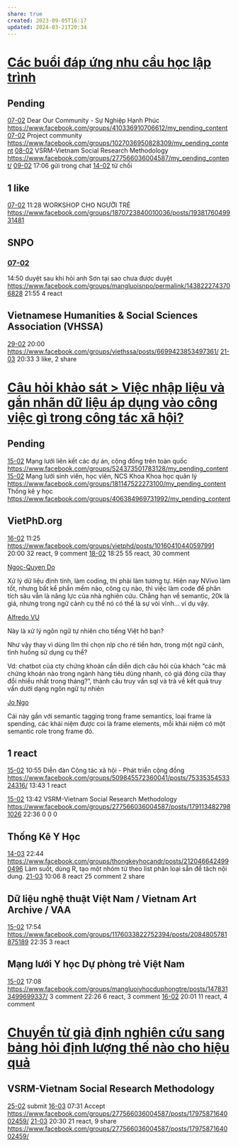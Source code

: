 ```yaml
---
share: true
created: 2023-09-05T16:17
updated: 2024-03-21T20:34
---
```

# [Các buổi đáp ứng nhu cầu học lập trình](../../../../C%C3%A1c%20bu%E1%BB%95i%20%C4%91%C3%A1p%20%E1%BB%A9ng%20nhu%20c%E1%BA%A7u%20h%E1%BB%8Dc%20c%C3%A1ch%20s%E1%BB%AD%20d%E1%BB%A5ng%20c%C3%B4ng%20c%E1%BB%A5%20v%C3%A0%20t%C6%B0%20duy%20l%E1%BA%ADp%20tr%C3%ACnh%20cho%20nhu%20c%E1%BA%A7u%20c%C3%B4ng%20vi%E1%BB%87c/4%20Th%C3%A0nh%20ph%E1%BA%A9m/Truy%E1%BB%81n%20th%C3%B4ng/C%C3%A1c%20bu%E1%BB%95i%20%C4%91%C3%A1p%20%E1%BB%A9ng%20nhu%20c%E1%BA%A7u%20h%E1%BB%8Dc%20l%E1%BA%ADp%20tr%C3%ACnh.md)
## Pending
[07-02](07-02.md) Dear Our Community - Sự Nghiệp Hạnh Phúc https://www.facebook.com/groups/410336910706612/my_pending_content
[07-02](07-02.md) Project community https://www.facebook.com/groups/1027036950828309/my_pending_content
[08-02](08-02.md) VSRM-Vietnam Social Research Methodology https://www.facebook.com/groups/277566036004587/my_pending_content/
    [09-02](09-02.md) 17:06 gửi trong chat
    [14-02](14-02.md) từ chối

## 1 like
[07-02](07-02.md) 11:28 WORKSHOP CHO NGƯỜI TRẺ https://www.facebook.com/groups/1870723840010036/posts/1938176049931481

## SNPO
### [07-02](07-02.md)
14:50 duyệt sau khi hỏi anh Sơn tại sao chưa được duyệt https://www.facebook.com/groups/mangluoisnpo/permalink/1438222743706828
21:55 4 react

## Vietnamese Humanities & Social Sciences Association (VHSSA) 
[29-02](29-02.md) 20:00 https://www.facebook.com/groups/viethssa/posts/6699423853497361/
[21-03](21-03.md) 20:33 3 like, 2 share

# [Câu hỏi khảo sát > Việc nhập liệu và gắn nhãn dữ liệu áp dụng vào công việc gì trong công tác xã hội?](../../../../Tr%E1%BA%A5n%20K%E1%BB%B3/4%20Th%C3%A0nh%20ph%E1%BA%A9m/Ng%C6%B0%E1%BB%9Di%20d%C3%B9ng/Ng%C6%B0%E1%BB%9Di%20d%C3%B9ng%20c%C3%A1%20nh%C3%A2n/Nhu%20c%E1%BA%A7u%20ph%C3%A2n%20lo%E1%BA%A1i%20t%E1%BB%B1%20%C4%91%E1%BB%99ng/C%C3%A2u%20h%E1%BB%8Fi%20kh%E1%BA%A3o%20s%C3%A1t.md#Việc%20nhập%20liệu%20và%20gắn%20nhãn%20dữ%20liệu%20áp%20dụng%20vào%20công%20việc%20gì%20trong%20công%20tác%20xã%20hội?)
## Pending
[15-02](15-02.md) Mạng lưới liên kết các dự án, cộng đồng trên toàn quốc https://www.facebook.com/groups/524373501783128/my_pending_content
[15-02](15-02.md) Mạng lưới sinh viên, học viên, NCS Khoa Khoa học quản lý https://www.facebook.com/groups/181147522273100/my_pending_content
Thống kê y học https://www.facebook.com/groups/406384969731992/my_pending_content

## VietPhD.org
[16-02](16-02.md) 11:25 https://www.facebook.com/groups/vietphd/posts/10160410440597991
20:00 32 react, 9 comment
[18-02](18-02.md) 18:25 55 react, 30 comment

[Ngoc-Quyen Do](https://www.facebook.com/groups/14115377990/user/100003619180169/?__cft__[0]=AZV23E1fCiHb9vN_t-H-tuaLlu5kqneEFE1gpOLY0u8ufCVrdA0GG2c8Vx_0el3cOwNJkUJCaIa6CF0lVH42Ob3RgIoaoT3y59E3i5Ccppe7iOF4Alc8K4rht6k4bwppXEZSav79I4Aoh6OhxDJz4fGv&__tn__=R]-R)

Xử lý dữ liệu định tính, làm coding, thì phải làm tương tự. Hiện nay NVivo làm tốt, nhưng bất kể phần mềm nào, công cụ nào, thì việc làm code để phân tích sâu vẫn là năng lực của nhà nghiên cứu. Chẳng hạn về semantic, 20k là giá, nhưng trong ngữ cảnh cụ thể nó có thể là sự vòi vĩnh… ví dụ vậy.

[Alfredo VU](https://www.facebook.com/groups/14115377990/user/100001734587643/?__cft__[0]=AZV23E1fCiHb9vN_t-H-tuaLlu5kqneEFE1gpOLY0u8ufCVrdA0GG2c8Vx_0el3cOwNJkUJCaIa6CF0lVH42Ob3RgIoaoT3y59E3i5Ccppe7iOF4Alc8K4rht6k4bwppXEZSav79I4Aoh6OhxDJz4fGv&__tn__=R]-R)

Này là xử lý ngôn ngữ tự nhiên cho tiếng Việt hở bạn?

Như vậy thay vì dùng llm thì chọn nlp cho rẻ tiền hơn, trong một ngữ cảnh, tình huống sử dụng cụ thể?

Vd: chatbot của cty chứng khoán cần diễn dịch câu hỏi của khách “các mã chứng khoán nào trong ngành hàng tiêu dùng nhanh, có giá đóng cửa thay đổi nhiều nhất trong tháng?”, thành câu truy vấn sql và trả về kết quả truy vấn dưới dạng ngôn ngữ tự nhiên

[Jo Ngo](https://www.facebook.com/groups/14115377990/user/100013294099120/?__cft__[0]=AZV23E1fCiHb9vN_t-H-tuaLlu5kqneEFE1gpOLY0u8ufCVrdA0GG2c8Vx_0el3cOwNJkUJCaIa6CF0lVH42Ob3RgIoaoT3y59E3i5Ccppe7iOF4Alc8K4rht6k4bwppXEZSav79I4Aoh6OhxDJz4fGv&__tn__=R]-R)

Cái này gần với semantic tagging trong frame semantics, loại frame là spending, các khái niệm được coi là frame elements, mỗi khái niệm có một semantic role trong frame đó.

## 1 react
[15-02](15-02.md) 10:55 Diễn đàn Công tác xã hội - Phát triển cộng đồng https://www.facebook.com/groups/509845572360041/posts/7533535453324316/
13:43 1 react

[15-02](15-02.md) 13:42 VSRM-Vietnam Social Research Methodology https://www.facebook.com/groups/277566036004587/posts/1791134827981026
22:36 0 0 0

## Thống Kê Y Học
[14-03](14-03.md) 22:44 https://www.facebook.com/groups/thongkeyhocandr/posts/2120466424990496
Làm suốt, dùng R, tạo một nhóm từ theo list phân loại sẵn để tâch nội dung.
[21-03](21-03.md) 10:06 8 react 25 comment 2 share
## Dữ liệu nghệ thuật Việt Nam / Vietnam Art Archive / VAA
[15-02](15-02.md) 17:54 https://www.facebook.com/groups/1176033822752394/posts/2084805781875189
22:35 3 react

## Mạng lưới Y học Dự phòng trẻ Việt Nam
[15-02](15-02.md) 17:08 https://www.facebook.com/groups/mangluoiyhocduphongtre/posts/1478313499699337/
3 comment 
22:26 6 react, 3 comment
[16-02](16-02.md) 20:01 11 react, 4 comment

# [Chuyển từ giả định nghiên cứu sang bảng hỏi định lượng thế nào cho hiệu quả](../../../../C%C3%A1c%20bu%E1%BB%95i%20%C4%91%C3%A1p%20%E1%BB%A9ng%20nhu%20c%E1%BA%A7u%20h%E1%BB%8Dc%20c%C3%A1ch%20s%E1%BB%AD%20d%E1%BB%A5ng%20c%C3%B4ng%20c%E1%BB%A5%20v%C3%A0%20t%C6%B0%20duy%20l%E1%BA%ADp%20tr%C3%ACnh%20cho%20nhu%20c%E1%BA%A7u%20c%C3%B4ng%20vi%E1%BB%87c/4%20Th%C3%A0nh%20ph%E1%BA%A9m/Nghi%C3%AAn%20c%E1%BB%A9u%20ng%C6%B0%E1%BB%9Di%20d%C3%B9ng/Chuy%E1%BB%83n%20t%E1%BB%AB%20gi%E1%BA%A3%20%C4%91%E1%BB%8Bnh%20nghi%C3%AAn%20c%E1%BB%A9u%20sang%20b%E1%BA%A3ng%20h%E1%BB%8Fi%20%C4%91%E1%BB%8Bnh%20l%C6%B0%E1%BB%A3ng%20th%E1%BA%BF%20n%C3%A0o%20cho%20hi%E1%BB%87u%20qu%E1%BA%A3.md)
## VSRM-Vietnam Social Research Methodology
[25-02](25-02.md) submit
[16-03](16-03.md) 07:31 Accept https://www.facebook.com/groups/277566036004587/posts/1797587164002459/
[21-03](21-03.md) 20:30 21 react, 9 share https://www.facebook.com/groups/277566036004587/posts/1797587164002459/